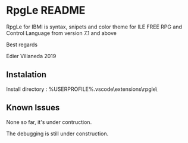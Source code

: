 # RpgLe README

RpgLe for IBMI is syntax, snipets and color theme for ILE FREE RPG and Control Language from version 7.1 and above

Best regards

Edier Villaneda 2019

## Instalation

Install directory : %USERPROFILE%\.vscode\extensions\rpgle\


## Known Issues
None so far, it's under contruction.

The debugging is still under construction.
